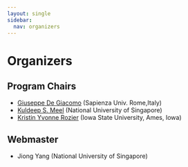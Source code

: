 ```yaml
---
layout: single
sidebar:
  nav: organizers
---
```


# Organizers

## Program Chairs

- [Giuseppe De Giacomo](https://www.diag.uniroma1.it/degiacom/) (Sapienza Univ. Rome,Italy)
- [Kuldeep S. Meel](https://www.comp.nus.edu.sg/~meel/) (National University of Singapore)
- [Kristin Yvonne Rozier](https://www.aere.iastate.edu/kyrozier/) (Iowa State University, Ames, Iowa)



## Webmaster

- Jiong Yang (National University of Singapore)
